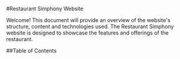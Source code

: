 #Restaurant Simphony Website

Welcome! This document will provide an overview of the website's structure, content and technologies used.
The Restaurant Simphony website is designed to showcase the features and offerings of the restaurant.


##Table of Contents

